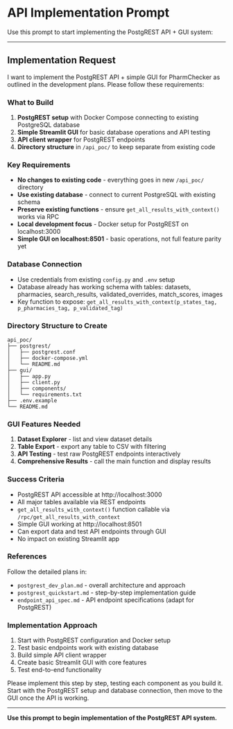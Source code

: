 # API Implementation Prompt

Use this prompt to start implementing the PostgREST API + GUI system:

---

## Implementation Request

I want to implement the PostgREST API + simple GUI for PharmChecker as outlined in the development plans. Please follow these requirements:

### What to Build
1. **PostgREST setup** with Docker Compose connecting to existing PostgreSQL database
2. **Simple Streamlit GUI** for basic database operations and API testing
3. **API client wrapper** for PostgREST endpoints
4. **Directory structure** in `/api_poc/` to keep separate from existing code

### Key Requirements
- **No changes to existing code** - everything goes in new `/api_poc/` directory
- **Use existing database** - connect to current PostgreSQL with existing schema
- **Preserve existing functions** - ensure `get_all_results_with_context()` works via RPC
- **Local development focus** - Docker setup for PostgREST on localhost:3000
- **Simple GUI on localhost:8501** - basic operations, not full feature parity yet

### Database Connection
- Use credentials from existing `config.py` and `.env` setup
- Database already has working schema with tables: datasets, pharmacies, search_results, validated_overrides, match_scores, images
- Key function to expose: `get_all_results_with_context(p_states_tag, p_pharmacies_tag, p_validated_tag)`

### Directory Structure to Create
```
api_poc/
├── postgrest/
│   ├── postgrest.conf
│   ├── docker-compose.yml
│   └── README.md
├── gui/
│   ├── app.py
│   ├── client.py
│   ├── components/
│   └── requirements.txt
├── .env.example
└── README.md
```

### GUI Features Needed
1. **Dataset Explorer** - list and view dataset details
2. **Table Export** - export any table to CSV with filtering
3. **API Testing** - test raw PostgREST endpoints interactively
4. **Comprehensive Results** - call the main function and display results

### Success Criteria
- PostgREST API accessible at http://localhost:3000
- All major tables available via REST endpoints
- `get_all_results_with_context()` function callable via `/rpc/get_all_results_with_context`
- Simple GUI working at http://localhost:8501
- Can export data and test API endpoints through GUI
- No impact on existing Streamlit app

### References
Follow the detailed plans in:
- `postgrest_dev_plan.md` - overall architecture and approach
- `postgrest_quickstart.md` - step-by-step implementation guide
- `endpoint_api_spec.md` - API endpoint specifications (adapt for PostgREST)

### Implementation Approach
1. Start with PostgREST configuration and Docker setup
2. Test basic endpoints work with existing database
3. Build simple API client wrapper
4. Create basic Streamlit GUI with core features
5. Test end-to-end functionality

Please implement this step by step, testing each component as you build it. Start with the PostgREST setup and database connection, then move to the GUI once the API is working.

---

**Use this prompt to begin implementation of the PostgREST API system.**